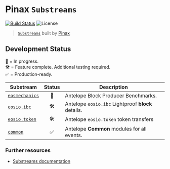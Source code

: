 # Pinax `Substreams`

[![Build Status](https://github.com/pinax-network/substreams/actions/workflows/ci.yml/badge.svg)](https://github.com/pinax-network/substreams/actions/workflows/ci.yml)
![License](https://img.shields.io/github/license/pinax-network/substreams)

> [`Substreams`](https://substreams.streamingfast.io) built by [Pinax](https://pinax.network)

## Development Status

🔨 = In progress.  
🛠 = Feature complete. Additional testing required.  
✅ = Production-ready.

| Substream      | Status | Description |
|----------------|:------:|-------------|
| [`eosmechanics`](substreams/eosmechanics)     | 🔨 | Antelope Block Producer Benchmarks.
| [`eosio.ibc`](substreams/eosio.ibc)           | 🛠 | Antelope `eosio.ibc` Lightproof **block** details.
| [`eosio.token`](substreams/eosio.token)       | 🛠 | Antelope `eosio.token` token transfers
| [`common`](substreams/common)                 | ✅ | Antelope **Common** modules for all events.

### Further resources

- [Substreams documentation](https://substreams.streamingfast.io)
